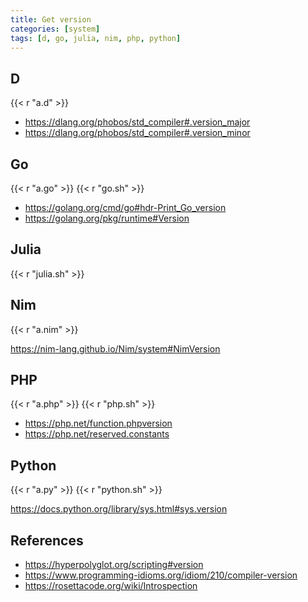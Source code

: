 ```yaml
---
title: Get version
categories: [system]
tags: [d, go, julia, nim, php, python]
---
```


## D

{{< r "a.d" >}}

- <https://dlang.org/phobos/std_compiler#.version_major>
- <https://dlang.org/phobos/std_compiler#.version_minor>

## Go

{{< r "a.go" >}}
{{< r "go.sh" >}}

- <https://golang.org/cmd/go#hdr-Print_Go_version>
- <https://golang.org/pkg/runtime#Version>

## Julia

{{< r "julia.sh" >}}

## Nim

{{< r "a.nim" >}}

<https://nim-lang.github.io/Nim/system#NimVersion>

## PHP

{{< r "a.php" >}}
{{< r "php.sh" >}}

- <https://php.net/function.phpversion>
- <https://php.net/reserved.constants>

## Python

{{< r "a.py" >}}
{{< r "python.sh" >}}

<https://docs.python.org/library/sys.html#sys.version>

## References

- <https://hyperpolyglot.org/scripting#version>
- <https://www.programming-idioms.org/idiom/210/compiler-version>
- <https://rosettacode.org/wiki/Introspection>
